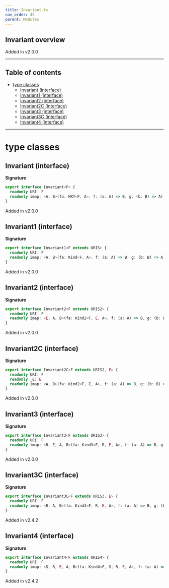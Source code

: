 ```yaml
---
title: Invariant.ts
nav_order: 45
parent: Modules
---
```


## Invariant overview

Added in v2.0.0

---

<h2 class="text-delta">Table of contents</h2>

- [type classes](#type-classes)
  - [Invariant (interface)](#invariant-interface)
  - [Invariant1 (interface)](#invariant1-interface)
  - [Invariant2 (interface)](#invariant2-interface)
  - [Invariant2C (interface)](#invariant2c-interface)
  - [Invariant3 (interface)](#invariant3-interface)
  - [Invariant3C (interface)](#invariant3c-interface)
  - [Invariant4 (interface)](#invariant4-interface)

---

# type classes

## Invariant (interface)

**Signature**

```ts
export interface Invariant<F> {
  readonly URI: F
  readonly imap: <A, B>(fa: HKT<F, A>, f: (a: A) => B, g: (b: B) => A) => HKT<F, B>
}
```

Added in v2.0.0

## Invariant1 (interface)

**Signature**

```ts
export interface Invariant1<F extends URIS> {
  readonly URI: F
  readonly imap: <A, B>(fa: Kind<F, A>, f: (a: A) => B, g: (b: B) => A) => Kind<F, B>
}
```

Added in v2.0.0

## Invariant2 (interface)

**Signature**

```ts
export interface Invariant2<F extends URIS2> {
  readonly URI: F
  readonly imap: <E, A, B>(fa: Kind2<F, E, A>, f: (a: A) => B, g: (b: B) => A) => Kind2<F, E, B>
}
```

Added in v2.0.0

## Invariant2C (interface)

**Signature**

```ts
export interface Invariant2C<F extends URIS2, E> {
  readonly URI: F
  readonly _E: E
  readonly imap: <A, B>(fa: Kind2<F, E, A>, f: (a: A) => B, g: (b: B) => A) => Kind2<F, E, B>
}
```

Added in v2.0.0

## Invariant3 (interface)

**Signature**

```ts
export interface Invariant3<F extends URIS3> {
  readonly URI: F
  readonly imap: <R, E, A, B>(fa: Kind3<F, R, E, A>, f: (a: A) => B, g: (b: B) => A) => Kind3<F, R, E, B>
}
```

Added in v2.0.0

## Invariant3C (interface)

**Signature**

```ts
export interface Invariant3C<F extends URIS3, E> {
  readonly URI: F
  readonly imap: <R, A, B>(fa: Kind3<F, R, E, A>, f: (a: A) => B, g: (b: B) => A) => Kind3<F, R, E, B>
}
```

Added in v2.4.2

## Invariant4 (interface)

**Signature**

```ts
export interface Invariant4<F extends URIS4> {
  readonly URI: F
  readonly imap: <S, R, E, A, B>(fa: Kind4<F, S, R, E, A>, f: (a: A) => B, g: (b: B) => A) => Kind4<F, S, R, E, B>
}
```

Added in v2.4.2
